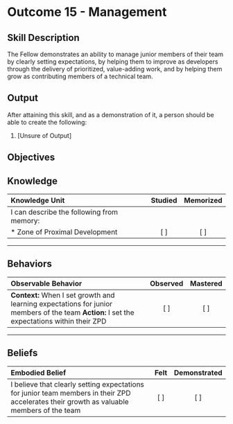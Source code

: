 # Outcome 15 - Management

**Skill Description**
----------
The Fellow demonstrates an ability to manage junior members of their team by clearly setting expectations, by helping them to improve as developers through the delivery of prioritized, value-adding work, and by helping them grow as contributing members of a technical team.

**Output**
----------
After attaining this skill, and as a demonstration of it, a person should be able to create the following:

1. [Unsure of Output]


**Objectives**
----------
## **Knowledge**


| Knowledge Unit   |      Studied      | Memorized |
|:-------------|:------------------:|:--------:|
| I can describe the following from memory: | | |
| * Zone of Proximal Development | [ ] | [ ]  |


----------


## **Behaviors**

| Observable Behavior   |      Observed      | Mastered |
|:-------------|:------------------:|:--------:|
| **Context:** When I set growth and learning expectations for junior members of the team **Action:** I set the expectations within their ZPD | [ ] | [ ]  |


----------


## **Beliefs**


| Embodied Belief   |      Felt      | Demonstrated |
|:-------------|:------------------:|:--------:|
| I believe that clearly setting expectations for junior team members in their ZPD accelerates their growth as valuable members of the team | [ ] | [ ]  |
